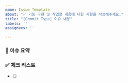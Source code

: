```yaml
---
name: Issue Template
about: "✅ 기능 구현 및 작업할 내용에 대한 사항을 작성해주세요."
title: "[Commit Type] 이슈 내용"
labels: ''
assignees: ''

---
```


<!-- 레코드림 Feature 템플릿 -->

### 👻 이슈 요약

<!-- 이슈에 대한 내용을 간략하게 기술합니다 -->

### ✅ 체크 리스트

<!-- 체크 리스트 타입으로 할 일을 분류합니다 -->

- [ ]
